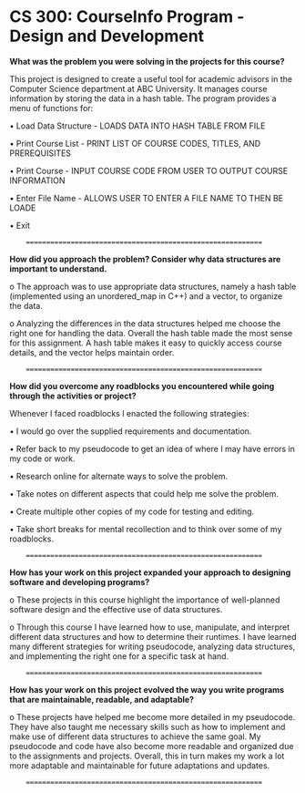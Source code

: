 # CS 300: CourseInfo Program - Design and Development 

**What was the problem you were solving in the projects for this course?**

This project is designed to create a useful tool for academic advisors in the Computer Science department at ABC University. 
It manages course information by storing the data in a hash table. 
The program provides a menu of functions for: 


•	Load Data Structure  - LOADS DATA INTO HASH TABLE FROM FILE
  
•	Print Course List  - PRINT LIST OF COURSE CODES, TITLES, AND PREREQUISITES
   
•	Print Course  - INPUT COURSE CODE FROM USER TO OUTPUT COURSE INFORMATION
   
•	Enter File Name  - ALLOWS USER TO ENTER A FILE NAME TO THEN BE LOADE

•	Exit

        ==========================================================

**How did you approach the problem? Consider why data structures are important to understand.**

o	The approach was to use appropriate data structures, namely a hash table (implemented using an unordered_map in C++) and a vector, to organize the data. 

o	Analyzing the differences in the data structures helped me choose the right one for handling the data. Overall the hash table made the most sense for this assignment. A hash table makes it easy to quickly access course details, and the vector helps maintain order.


        ==========================================================

**How did you overcome any roadblocks you encountered while going through the activities or project?**

Whenever I faced roadblocks I enacted the following strategies:

•	I would go over the supplied  requirements and documentation.

•	Refer back to my pseudocode to get an idea of where I may have errors in my code or work.

•	Research online for alternate ways to solve the problem.

•	Take notes on different aspects that could help me solve the problem.

•	Create multiple other copies of my code for testing and editing.

•	Take short breaks for mental recollection and to think over some of my roadblocks.

        ==========================================================

**How has your work on this project expanded your approach to designing software and developing programs?**

o	These projects in this course highlight the importance of well-planned software design and the effective use of data structures.

o	Through this course I have learned how to use, manipulate, and interpret different data structures and how to determine their runtimes. I have learned many different strategies for writing pseudocode, analyzing data structures, and implementing the right one for a specific task at hand.

        ==========================================================

**How has your work on this project evolved the way you write programs that are maintainable, readable, and adaptable?**

o	These projects have helped me become more detailed in my pseudocode. They have also taught me necessary skills such as how to implement and make use of different data structures to achieve the same goal. My pseudocode and code have also become more readable and organized due to the assignments and projects. Overall, this in turn makes my work a lot more adaptable and maintainable for future adaptations and updates.
        
        ==========================================================
